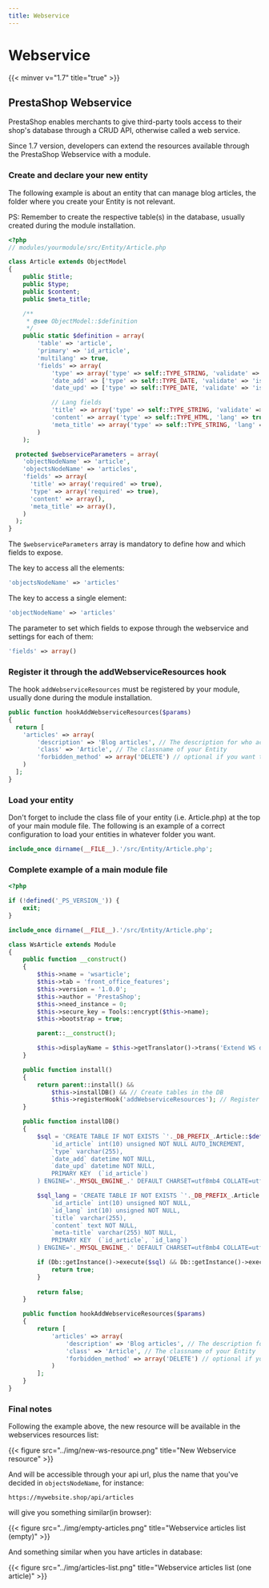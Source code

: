```yaml
---
title: Webservice
---
```


# Webservice
{{< minver v="1.7" title="true" >}}

## PrestaShop Webservice
PrestaShop enables merchants to give third-party tools access to their shop's database through a CRUD API, otherwise called a web service.

Since 1.7 version, developers can extend the resources available through the PrestaShop Webservice with a module.

### Create and declare your new entity

The following example is about an entity that can manage blog articles, the folder where you create your Entity is not relevant.

PS: Remember to create the respective table(s) in the database, usually created during the module installation.
```php
<?php
// modules/yourmodule/src/Entity/Article.php

class Article extends ObjectModel
{
    public $title;
    public $type;
    public $content;
    public $meta_title;

    /**
     * @see ObjectModel::$definition
     */
    public static $definition = array(
        'table' => 'article',
        'primary' => 'id_article',
        'multilang' => true,
        'fields' => array(
            'type' => array('type' => self::TYPE_STRING, 'validate' => 'isCleanHtml', 'required' => true, 'size' => 255),
            'date_add' => ['type' => self::TYPE_DATE, 'validate' => 'isDate'],
            'date_upd' => ['type' => self::TYPE_DATE, 'validate' => 'isDate'],

            // Lang fields
            'title' => array('type' => self::TYPE_STRING, 'validate' => 'isCleanHtml', 'required' => true, 'size' => 255),
            'content' => array('type' => self::TYPE_HTML, 'lang' => true, 'validate' => 'isCleanHtml', 'size' => 4000),
            'meta_title' => array('type' => self::TYPE_STRING, 'lang' => true, 'validate' => 'isCleanHtml', 'size' => 255)
        )
    );

  protected $webserviceParameters = array(
    'objectNodeName' => 'article',
    'objectsNodeName' => 'articles',
    'fields' => array(
      'title' => array('required' => true),
      'type' => array('required' => true),
      'content' => array(),
      'meta_title' => array(),
    )
  );
}
```

The `$webserviceParameters` array is mandatory to define how and which fields to expose.

The key to access all the elements:
```php
'objectsNodeName' => 'articles'
```

The key to access a single element:
```php
'objectNodeName' => 'articles'
```

The parameter to set which fields to expose through the webservice and settings for each of them:
```php
'fields' => array()
```

### Register it through the addWebserviceResources hook
The hook `addWebserviceResources` must be registered by your module, usually done during the module installation.
```php
public function hookAddWebserviceResources($params)
{
  return [
    'articles' => array(
        'description' => 'Blog articles', // The description for who access to this resource through WS
        'class' => 'Article', // The classname of your Entity
        'forbidden_method' => array('DELETE') // optional if you want to forbid some methods
    )
  ];
}
```

### Load your entity
Don't forget to include the class file of your entity (i.e. Article.php) at the top of your main module file.
The following is an example of a correct configuration to load your entities in whatever folder you want.

```php
include_once dirname(__FILE__).'/src/Entity/Article.php';
```

### Complete example of a main module file

```php
<?php

if (!defined('_PS_VERSION_')) {
    exit;
}

include_once dirname(__FILE__).'/src/Entity/Article.php';

class WsArticle extends Module
{
    public function __construct()
    {
        $this->name = 'wsarticle';
        $this->tab = 'front_office_features';
        $this->version = '1.0.0';
        $this->author = 'PrestaShop';
        $this->need_instance = 0;
        $this->secure_key = Tools::encrypt($this->name);
        $this->bootstrap = true;

        parent::__construct();

        $this->displayName = $this->getTranslator()->trans('Extend WS demo module', array(), 'Modules.Wsarticle.Admin');
    }

    public function install()
    {
        return parent::install() &&
            $this->installDB() && // Create tables in the DB
            $this->registerHook('addWebserviceResources'); // Register the module to the hook
    }

    public function installDB()
    {
        $sql = 'CREATE TABLE IF NOT EXISTS `'._DB_PREFIX_.Article::$definition['table'].'` (
            `id_article` int(10) unsigned NOT NULL AUTO_INCREMENT,
            `type` varchar(255),
            `date_add` datetime NOT NULL,
            `date_upd` datetime NOT NULL,
            PRIMARY KEY  (`id_article`)
        ) ENGINE='._MYSQL_ENGINE_.' DEFAULT CHARSET=utf8mb4 COLLATE=utf8mb4_general_ci';

        $sql_lang = 'CREATE TABLE IF NOT EXISTS `'._DB_PREFIX_.Article::$definition['table'].'_lang` (
            `id_article` int(10) unsigned NOT NULL,
            `id_lang` int(10) unsigned NOT NULL,
            `title` varchar(255),
            `content` text NOT NULL,
            `meta-title` varchar(255) NOT NULL,
            PRIMARY KEY  (`id_article`, `id_lang`)
        ) ENGINE='._MYSQL_ENGINE_.' DEFAULT CHARSET=utf8mb4 COLLATE=utf8mb4_general_ci';

        if (Db::getInstance()->execute($sql) && Db::getInstance()->execute($sql_lang)) {
            return true;
        }
        
        return false;
    }

    public function hookAddWebserviceResources($params)
    {
        return [
            'articles' => array(
                'description' => 'Blog articles', // The description for who access to this resource through WS
                'class' => 'Article', // The classname of your Entity
                'forbidden_method' => array('DELETE') // optional if you want to forbid some methods
            )
        ];
    }
}
```

### Final notes

Following the example above, the new resource will be available in the webservices resources list:

{{< figure src="../img/new-ws-resource.png" title="New Webservice resource" >}}

And will be accessible through your api url, plus the name that you've decided in `objectsNodeName`, for instance:

`https://mywebsite.shop/api/articles`

will give you something similar(in browser):

{{< figure src="../img/empty-articles.png" title="Webservice articles list (empty)" >}}

And something similar when you have articles in database:

{{< figure src="../img/articles-list.png" title="Webservice articles list (one article)" >}}
